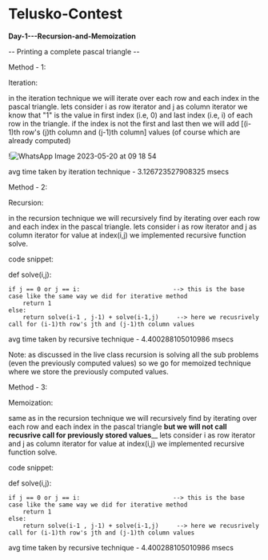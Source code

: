 # Telusko-Contest

**Day-1---Recursion-and-Memoization**

-- Printing a complete pascal triangle -- 

Method - 1:

Iteration:

in the iteration technique we will iterate over each row and each index in the pascal triangle.
lets consider i as row iterator and j as column iterator
we know that "1" is the  value in first index (i.e, 0) and last index (i.e, i) of each row in the triangle.
if the index is not the first and last then we will add [(i-1)th row's (j)th column and (j-1)th column] values (of course which are already computed)


!![WhatsApp Image 2023-05-20 at 09 18 54](https://github.com/cs25-esc/Telusko-Contest/assets/68850280/a357b4b3-134e-4bb3-8f98-2024cc781208)

avg time taken by iteration technique - 3.126723527908325 msecs


Method - 2:

Recursion:

in the recursion technique we will recursively find by iterating over each row and each index in the pascal triangle.
lets consider i as row iterator and j as column iterator
for value at index(i,j) we implemented recursive function solve.

code snippet:

def solve(i,j):
    
    if j == 0 or j == i:                          --> this is the base case like the same way we did for iterative method                      
        return 1
    else:
        return solve(i-1 , j-1) + solve(i-1,j)     --> here we recusrively call for (i-1)th row's jth and (j-1)th column values


avg time taken by recursive technique - 4.400288105010986 msecs

Note: as discussed in the live class recursion is solving all the sub problems (even the previously computed values) so we go for memoized technique where we store the previously computed values.

Method - 3:

Memoization:

same as in the recursion technique we will recursively find by iterating over each row and each index in the pascal triangle **but we will not call recusrive call for previously stored values**__
lets consider i as row iterator and j as column iterator
for value at index(i,j) we implemented recursive function solve.

code snippet:

def solve(i,j):
    
    if j == 0 or j == i:                          --> this is the base case like the same way we did for iterative method                      
        return 1
    else:
        return solve(i-1 , j-1) + solve(i-1,j)     --> here we recusrively call for (i-1)th row's jth and (j-1)th column values


avg time taken by recursive technique - 4.400288105010986 msecs





